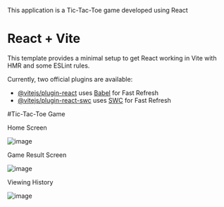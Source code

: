 This application is a Tic-Tac-Toe game developed using React 

# React + Vite

This template provides a minimal setup to get React working in Vite with HMR and some ESLint rules.

Currently, two official plugins are available:

- [@vitejs/plugin-react](https://github.com/vitejs/vite-plugin-react/blob/main/packages/plugin-react/README.md) uses [Babel](https://babeljs.io/) for Fast Refresh
- [@vitejs/plugin-react-swc](https://github.com/vitejs/vite-plugin-react-swc) uses [SWC](https://swc.rs/) for Fast Refresh

#Tic-Tac-Toe Game

Home Screen

![image](https://github.com/vedantwarke/tic-tac-toe-ReactApp/assets/134506624/2ad8dba7-7fcf-4459-8ca9-4c5e654a12dc)

Game Result Screen 

![image](https://github.com/vedantwarke/tic-tac-toe-ReactApp/assets/134506624/1f47106b-b4db-4981-9fc0-0e0957e9f825)

Viewing History 

![image](https://github.com/vedantwarke/tic-tac-toe-ReactApp/assets/134506624/11b76d34-e7c5-4d58-a923-5458c58af28b)




